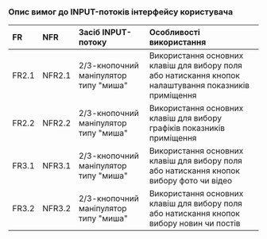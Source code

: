 ### Опис вимог до INPUT-потоків інтерфейсу користувача

| FR    |NFR     | Засіб INPUT-потоку | Особливості використання |
|:-     |:-      |:-                  |:-                        |
|FR2.1  |NFR2.1  |2/3-кнопочний маніпулятор типу "миша" |Використання основних клавіш для вибору поля або натискання кнопок налаштування показників приміщення|
|FR2.2  |NFR2.2  |2/3-кнопочний маніпулятор типу "миша" |Використання основних клавіш для вибору графіків показників приміщення|
|FR3.1  |NFR3.1  |2/3-кнопочний маніпулятор типу "миша" |Використання основних клавіш для вибору поля або натискання кнопок вибору фото чи відео|
|FR3.2  |NFR3.2  |2/3-кнопочний маніпулятор типу "миша" |Використання основних клавіш для вибору поля або натискання кнопок вибору новин чи постів|
